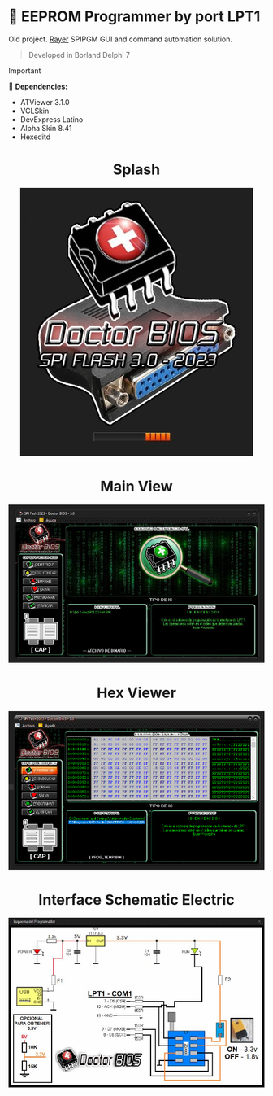 # :floppy_disk: EEPROM Programmer by port LPT1

Old project. <a href="https://rayer.g6.cz/">Rayer</a> SPIPGM GUI and command automation solution.

> Developed in Borland Delphi 7

> [!IMPORTANT]
>:magnet: <strong>Dependencies:</strong>
>- ATViewer 3.1.0
>- VCLSkin
>- DevExpress Latino
>- Alpha Skin 8.41
>- Hexeditd

<div align="center">
  
# Splash
<div align="center">
  <img src="https://github.com/DoctorBIOS1990/Programmer-EEPROM-LPT1/blob/main/ScreenShot/Splash.jpeg">
</div>

# Main View
<div align="center">
  <img src="https://github.com/DoctorBIOS1990/Programmer-EEPROM-LPT1/blob/main/ScreenShot/Main.jpeg">
</div>

# Hex Viewer
<div align="center">
  <img src="https://github.com/DoctorBIOS1990/Programmer-EEPROM-LPT1/blob/main/ScreenShot/Screen.png">
</div>

# Interface Schematic Electric
<div align="center">
  <img src="https://github.com/DoctorBIOS1990/Programmer-EEPROM-LPT1/blob/main/ScreenShot/Schematic%20Electric.jpeg">
</div>
